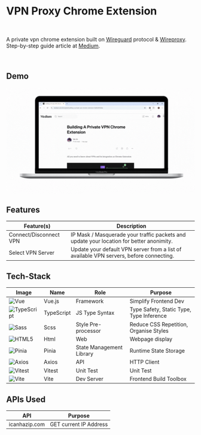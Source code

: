 # VPN Proxy Chrome Extension

<br>

A private vpn chrome extension built on [Wireguard](https://www.wireguard.com/) protocol & [Wireproxy](https://github.com/pufferffish/wireproxy). Step-by-step guide article at [Medium](https://medium.com/@venjink/building-a-private-vpn-chrome-extension-9a9b381f264a).

<br>

## Demo

<div style="display: flex; flex-direction: row;" align="center">
  <img src="src/assets/images/pvpn demo.gif" width="100%" />
</div>

## Features

| Feature(s)             | Description                                                                              |
| ---------------------- | ---------------------------------------------------------------------------------------- |
| Connect/Disconnect VPN | IP Mask / Masquerade your traffic packets and update your location for better anonimity. |
| Select VPN Server      | Update your default VPN server from a list of available VPN servers, before connecting.  |

## Tech-Stack

| Image                                                                                                                                                                                                                  | Name       | Role                     | Purpose                                  |
| ---------------------------------------------------------------------------------------------------------------------------------------------------------------------------------------------------------------------- | ---------- | ------------------------ | ---------------------------------------- |
| <img src="https://edent.github.io/SuperTinyIcons/images/svg/vue.svg" width="100" title="Vue">                                                                                                                          | Vue.js     | Framework                | Simplify Frontend Dev                    |
| <img src="https://edent.github.io/SuperTinyIcons/images/svg/typescript.svg" width="100" title="TypeScript">                                                                                                            | TypeScript | JS Type Syntax           | Type Safety, Static Type, Type Inference |
| <img src="https://edent.github.io/SuperTinyIcons/images/svg/sass.svg" width="100" title="Sass">                                                                                                                        | Scss       | Style Pre-processor      | Reduce CSS Repetition, Organise Styles   |
| <img src="https://edent.github.io/SuperTinyIcons/images/svg/html5.svg" width="100" title="HTML5">                                                                                                                      | Html       | Web                      | Webpage display                          |
| <img src="https://camo.githubusercontent.com/beb4deef34ad522ffbbd05a815abf5b3b1f0943b6aff9ae5c64f356335fe0b99/68747470733a2f2f70696e69612e7675656a732e6f72672f6c6f676f2e737667" width="100" title="Pinia">             | Pinia      | State Management Library | Runtime State Storage                    |
| <img src="https://camo.githubusercontent.com/2ac485b6967b7c38e2b416b2b1e3c2812a79e146eb37a74bced4305a55e282a4/68747470733a2f2f6178696f732d687474702e636f6d2f6173736574732f6c6f676f2e737667" width="100" title="Axios"> | Axios      | API                      | HTTP Client                              |
| <img src="https://user-images.githubusercontent.com/11247099/145112184-a9ff6727-661c-439d-9ada-963124a281f7.png" width="100" title="Vitest">                                                                           | Vitest     | Unit Test                | Unit Test                                |
| <img src="https://camo.githubusercontent.com/118beaba8872ecd1cc0fa048abc853d8a1717a549bd2627eade643e4a5fd66d3/68747470733a2f2f766974656a732e6465762f6c6f676f2e737667" width="100" title="Vite">                        | Vite       | Dev Server               | Frontend Build Toolbox                   |

## APIs Used

| API           | Purpose                |
| ------------- | ---------------------- |
| icanhazip.com | GET current IP Address |
